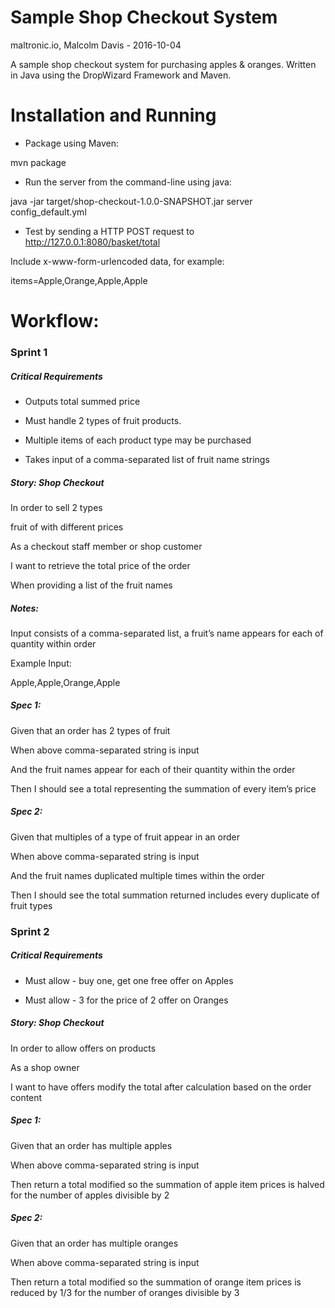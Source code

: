 # Sample Shop Checkout System
maltronic.io, Malcolm Davis - 2016-10-04

A sample shop checkout system for purchasing apples & oranges.
Written in Java using the DropWizard Framework and Maven.

# Installation and Running

- Package using Maven:

mvn package

- Run the server from the command-line using java:

java -jar target/shop-checkout-1.0.0-SNAPSHOT.jar server config_default.yml

- Test by sending a HTTP POST request to http://127.0.0.1:8080/basket/total

Include x-www-form-urlencoded data, for example:

items=Apple,Orange,Apple,Apple

# Workflow:

### Sprint 1

##### Critical Requirements

- Outputs total summed price

- Must handle 2 types of fruit products.

- Multiple items of each product type may be purchased

- Takes input of a comma-separated list of fruit name strings


##### Story: Shop Checkout

In order to sell 2 types 

fruit of with different prices

As a checkout staff member or shop customer

I want to retrieve the total price of the order

When providing a list of the fruit names

##### Notes:

Input consists of a comma-separated list, a fruit’s name appears for each of quantity within order

Example Input:

Apple,Apple,Orange,Apple

##### Spec 1:

Given that an order has 2 types of fruit

When above comma-separated string is input

And the fruit names appear for each of their quantity within the order

Then I should see a total representing the summation of every item’s price  

##### Spec 2:

Given that multiples of a type of fruit appear in an order

When above comma-separated string is input

And the fruit names duplicated multiple times within the order

Then I should see the total summation returned includes every duplicate of fruit types



### Sprint 2

##### Critical Requirements

- Must allow - buy one, get one free offer on Apples

- Must allow - 3 for the price of 2 offer on Oranges


##### Story: Shop Checkout

In order to allow offers on products

As a shop owner

I want to have offers modify the total after calculation based on the order content

##### Spec 1:

Given that an order has multiple apples

When above comma-separated string is input

Then return a total modified so the summation of apple item prices is halved for the number of apples divisible by 2

##### Spec 2:

Given that an order has multiple oranges

When above comma-separated string is input

Then return a total modified so the summation of orange item prices is reduced by 1/3 for the number of oranges divisible by 3
